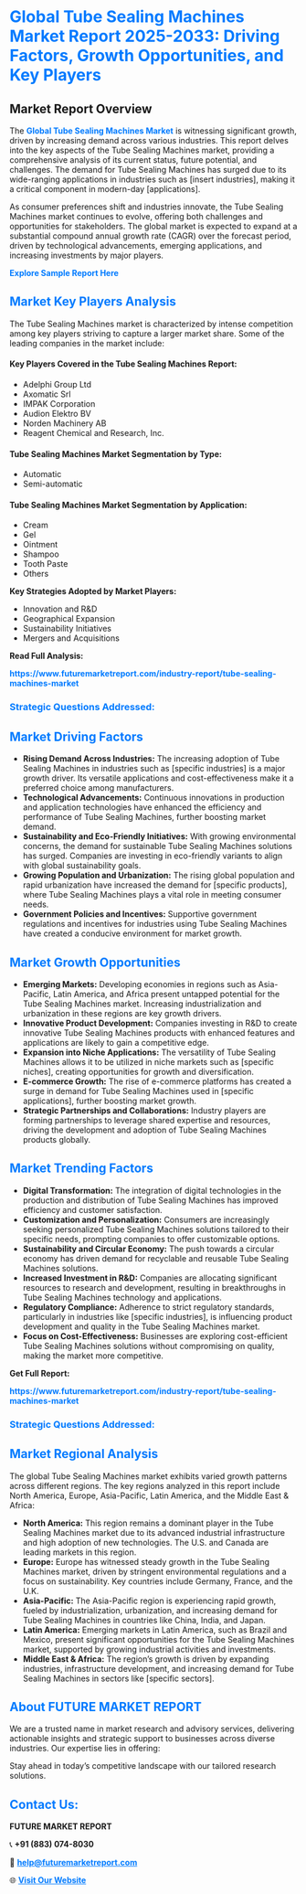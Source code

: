 <h1 style="color: #007BFF;">Global Tube Sealing Machines Market Report 2025-2033: Driving Factors, Growth Opportunities, and Key Players</h1>

<section id="overview">
<h2>Market Report Overview</h2>
<p>The <a href="https://www.futuremarketreport.com/industry-report/tube-sealing-machines-market" style="color: #007BFF; text-decoration: none;"><strong>Global Tube Sealing Machines Market</strong></a> is witnessing significant growth, driven by increasing demand across various industries. This report delves into the key aspects of the Tube Sealing Machines market, providing a comprehensive analysis of its current status, future potential, and challenges. The demand for Tube Sealing Machines has surged due to its wide-ranging applications in industries such as [insert industries], making it a critical component in modern-day [applications].</p>
<p>As consumer preferences shift and industries innovate, the Tube Sealing Machines market continues to evolve, offering both challenges and opportunities for stakeholders. The global market is expected to expand at a substantial compound annual growth rate (CAGR) over the forecast period, driven by technological advancements, emerging applications, and increasing investments by major players.</p>
</section>

<section id="overview">
<p><a href="https://www.futuremarketreport.com/request-sample/reportId=83052" style="color: #007BFF; text-decoration: none;"><strong>Explore Sample Report Here</strong></a></p>
</section>

<section id="key-players">
<h2 style="color: #007BFF;">Market Key Players Analysis</h2>
<p>The Tube Sealing Machines market is characterized by intense competition among key players striving to capture a larger market share. Some of the leading companies in the market include:</p>
<h4>Key Players Covered in the Tube Sealing Machines Report:</h4>
<ul><li>Adelphi Group Ltd</li><li>Axomatic Srl</li><li>IMPAK Corporation</li><li>Audion Elektro BV</li><li>Norden Machinery AB</li><li>Reagent Chemical and Research, Inc.</li></ul>
<h4>Tube Sealing Machines Market Segmentation by Type:</h4>
<ul><li>Automatic</li><li>Semi-automatic</li></ul>

<h4>Tube Sealing Machines Market Segmentation by Application:</h4>
<ul><li>Cream</li><li>Gel</li><li>Ointment</li><li>Shampoo</li><li>Tooth Paste</li><li>Others</li></ul>
<p><strong>Key Strategies Adopted by Market Players:</strong></p>
<ul>
<li>Innovation and R&D</li>
<li>Geographical Expansion</li>
<li>Sustainability Initiatives</li>
<li>Mergers and Acquisitions</li>
</ul>
</section>

<section>
<p><strong>Read Full Analysis: </strong></p><a href="https://www.futuremarketreport.com/industry-report/tube-sealing-machines-market" style="color: #007BFF; text-decoration: none;"><strong>https://www.futuremarketreport.com/industry-report/tube-sealing-machines-market</strong></a>
<h3 style="color: #007BFF;">Strategic Questions Addressed:</h3>
</section>

<section id="driving-factors">
<h2 style="color: #007BFF;">Market Driving Factors</h2>
<ul>
<li><strong>Rising Demand Across Industries:</strong> The increasing adoption of Tube Sealing Machines in industries such as [specific industries] is a major growth driver. Its versatile applications and cost-effectiveness make it a preferred choice among manufacturers.</li>
<li><strong>Technological Advancements:</strong> Continuous innovations in production and application technologies have enhanced the efficiency and performance of Tube Sealing Machines, further boosting market demand.</li>
<li><strong>Sustainability and Eco-Friendly Initiatives:</strong> With growing environmental concerns, the demand for sustainable Tube Sealing Machines solutions has surged. Companies are investing in eco-friendly variants to align with global sustainability goals.</li>
<li><strong>Growing Population and Urbanization:</strong> The rising global population and rapid urbanization have increased the demand for [specific products], where Tube Sealing Machines plays a vital role in meeting consumer needs.</li>
<li><strong>Government Policies and Incentives:</strong> Supportive government regulations and incentives for industries using Tube Sealing Machines have created a conducive environment for market growth.</li>
</ul>
</section>

<section id="growth-opportunities">
<h2 style="color: #007BFF;">Market Growth Opportunities</h2>
<ul>
<li><strong>Emerging Markets:</strong> Developing economies in regions such as Asia-Pacific, Latin America, and Africa present untapped potential for the Tube Sealing Machines market. Increasing industrialization and urbanization in these regions are key growth drivers.</li>
<li><strong>Innovative Product Development:</strong> Companies investing in R&D to create innovative Tube Sealing Machines products with enhanced features and applications are likely to gain a competitive edge.</li>
<li><strong>Expansion into Niche Applications:</strong> The versatility of Tube Sealing Machines allows it to be utilized in niche markets such as [specific niches], creating opportunities for growth and diversification.</li>
<li><strong>E-commerce Growth:</strong> The rise of e-commerce platforms has created a surge in demand for Tube Sealing Machines used in [specific applications], further boosting market growth.</li>
<li><strong>Strategic Partnerships and Collaborations:</strong> Industry players are forming partnerships to leverage shared expertise and resources, driving the development and adoption of Tube Sealing Machines products globally.</li>
</ul>
</section>

<section id="trending-factors">
<h2 style="color: #007BFF;">Market Trending Factors</h2>
<ul>
<li><strong>Digital Transformation:</strong> The integration of digital technologies in the production and distribution of Tube Sealing Machines has improved efficiency and customer satisfaction.</li>
<li><strong>Customization and Personalization:</strong> Consumers are increasingly seeking personalized Tube Sealing Machines solutions tailored to their specific needs, prompting companies to offer customizable options.</li>
<li><strong>Sustainability and Circular Economy:</strong> The push towards a circular economy has driven demand for recyclable and reusable Tube Sealing Machines solutions.</li>
<li><strong>Increased Investment in R&D:</strong> Companies are allocating significant resources to research and development, resulting in breakthroughs in Tube Sealing Machines technology and applications.</li>
<li><strong>Regulatory Compliance:</strong> Adherence to strict regulatory standards, particularly in industries like [specific industries], is influencing product development and quality in the Tube Sealing Machines market.</li>
<li><strong>Focus on Cost-Effectiveness:</strong> Businesses are exploring cost-efficient Tube Sealing Machines solutions without compromising on quality, making the market more competitive.</li>
</ul>
</section>

<section>
<p><strong>Get Full Report: </strong></p><a href="https://www.futuremarketreport.com/industry-report/tube-sealing-machines-market" style="color: #007BFF; text-decoration: none;"><strong>https://www.futuremarketreport.com/industry-report/tube-sealing-machines-market</strong></a>
<h3 style="color: #007BFF;">Strategic Questions Addressed:</h3>
</section>


<section id="regional-analysis">
<h2 style="color: #007BFF;">Market Regional Analysis</h2>
<p>The global Tube Sealing Machines market exhibits varied growth patterns across different regions. The key regions analyzed in this report include North America, Europe, Asia-Pacific, Latin America, and the Middle East & Africa:</p>
<ul>
<li><strong>North America:</strong> This region remains a dominant player in the Tube Sealing Machines market due to its advanced industrial infrastructure and high adoption of new technologies. The U.S. and Canada are leading markets in this region.</li>
<li><strong>Europe:</strong> Europe has witnessed steady growth in the Tube Sealing Machines market, driven by stringent environmental regulations and a focus on sustainability. Key countries include Germany, France, and the U.K.</li>
<li><strong>Asia-Pacific:</strong> The Asia-Pacific region is experiencing rapid growth, fueled by industrialization, urbanization, and increasing demand for Tube Sealing Machines in countries like China, India, and Japan.</li>
<li><strong>Latin America:</strong> Emerging markets in Latin America, such as Brazil and Mexico, present significant opportunities for the Tube Sealing Machines market, supported by growing industrial activities and investments.</li>
<li><strong>Middle East & Africa:</strong> The region’s growth is driven by expanding industries, infrastructure development, and increasing demand for Tube Sealing Machines in sectors like [specific sectors].</li>
</ul>
</section>

<footer>
<h2 style="color: #007BFF;">About FUTURE MARKET REPORT</h2>
<p>We are a trusted name in market research and advisory services, delivering actionable insights and strategic support to businesses across diverse industries. Our expertise lies in offering:</p>

<p>Stay ahead in today’s competitive landscape with our tailored research solutions.</p>

<h2 style="color: #007BFF;">Contact Us:</h2>
<p><strong>FUTURE MARKET REPORT</strong></p>
<p>📞 <strong>+91 (883) 074-8030</strong></p>
<p>📧 <strong><a href="mailto:help@futuremarketreport.com" style="color: #007BFF;">help@futuremarketreport.com</a></strong></p>
<p>🌐 <strong><a href="https://www.futuremarketreport.com/" style="color: #007BFF;">Visit Our Website</a></strong></p>
</footer>